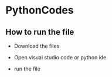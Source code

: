 # PythonCodes

## How to run the file

- Download the files

- Open visual studio code or python ide

- run the file
